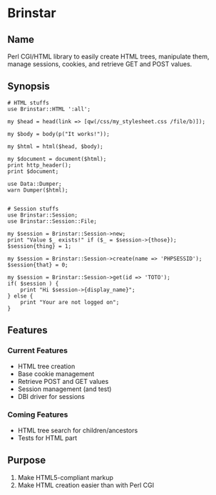 Brinstar
========

Name
----

Perl CGI/HTML library to easily create HTML trees, manipulate them, manage sessions,
cookies, and retrieve GET and POST values.


Synopsis
---------

    # HTML stuffs
    use Brinstar::HTML ':all';

    my $head = head(link => [qw(/css/my_stylesheet.css /file/b)]);

    my $body = body(p("It works!"));

    my $html = html($head, $body);

    my $document = document($html);
    print http_header();
    print $document;

    use Data::Dumper;
    warn Dumper($html);


    # Session stuffs
    use Brinstar::Session;
    use Brinstar::Session::File;

    my $session = Brinstar::Session->new;
    print "Value $_ exists!" if ($_ = $session->{those});
    $session{thing} = 1;

    my $session = Brinstar::Session->create(name => 'PHPSESSID');
    $session{that} = 0;

    my $session = Brinstar::Session->get(id => 'TOTO');
    if( $session ) {
        print "Hi $session->{display_name}";
    } else {
        print "Your are not logged on";
    }


Features
--------

### Current Features
* HTML tree creation
* Base cookie management
* Retrieve POST and GET values
* Session management (and test)
* DBI driver for sessions


### Coming Features
* HTML tree search for children/ancestors
* Tests for HTML part


Purpose
-------

1. Make HTML5-compliant markup
2. Make HTML creation easier than with Perl CGI
